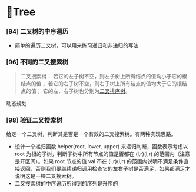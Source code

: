 # 🎄Tree

### [94] 二叉树的中序遍历

- 简单的遍历二叉树，可以用来练习递归和非递归的写法

### [96] 不同的二叉搜索树

> 二叉搜索树： 若它的左子树不空，则左子树上所有结点的值均小于它的根结点的值； 若它的右子树不空，则右子树上所有结点的值均大于它的根结点的值； 它的左、右子树也分别为[二叉排序树](https://baike.baidu.com/item/二叉排序树/10905079)。

动态规划

### [98] 验证二叉搜索树

给定一个二叉树，判断其是否是一个有效的二叉搜索树。有两种实现思路。

- 设计一个递归函数 helper(root, lower, upper) 来递归判断，函数表示考虑以 root 为根的子树，判断子树中所有节点的值是否都在 (l,r)(l,r) 的范围内（注意是开区间）。如果 root 节点的值 val 不在 (l,r)(l,r) 的范围内说明不满足条件直接返回，否则我们要继续递归调用检查它的左右子树是否满足，如果都满足才说明这是一棵二叉搜索树。
- 二叉搜索树的中序遍历所得到的序列是升序的



